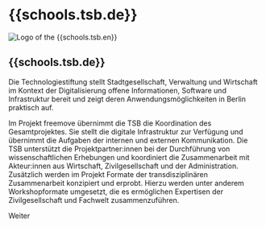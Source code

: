 <div id="tsb" class="component-school border-b-0">

# {{schools.tsb.de}}

<div>

![Logo of the {{schools.tsb.en}}]({{schools.tsb.logo}})

<div>

## {{schools.tsb.de}}

</div>

</div>

Die Technologiestiftung stellt Stadtgesellschaft, Verwaltung und Wirtschaft im Kontext der Digitalisierung offene Informationen, Software und Infrastruktur bereit und zeigt deren Anwendungsmöglichkeiten in Berlin praktisch auf.

Im Projekt freemove übernimmt die TSB die Koordination des Gesamtprojektes. Sie stellt die digitale Infrastruktur zur Verfügung und übernimmt die Aufgaben der internen und externen Kommunikation. Die TSB unterstützt die Projektpartner:innen bei der Durchführung von wissenschaftlichen Erhebungen und koordiniert die Zusammenarbeit mit Akteur:innen aus Wirtschaft, Zivilgesellschaft und der Administration. Zusätzlich werden im Projekt Formate der transdisziplinären Zusammenarbeit konzipiert und erprobt. Hierzu werden unter anderem Workshopformate umgesetzt, die es ermöglichen Expertisen der Zivilgesellschaft und Fachwelt zusammenzuführen.

<div class="justify-end my-0">
    <a href="/partners/tsb" class="border border-green text-green text-xl py-1 px-4 cursor-pointer hover:bg-green hover:text-white" style="text-decoration: none;">Weiter</a>
</div>

</div>
